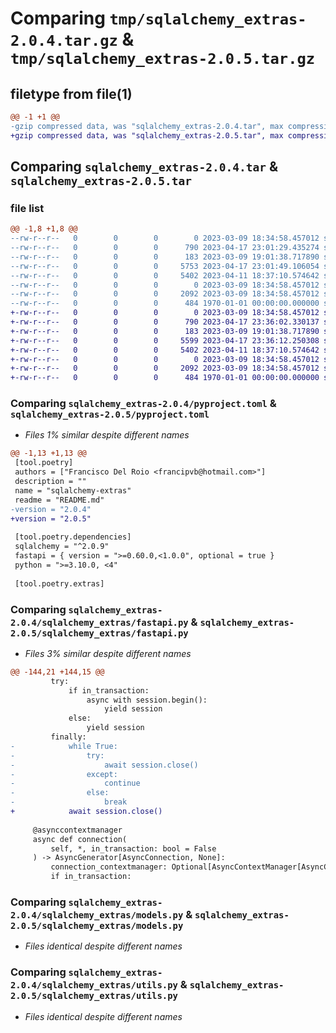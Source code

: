 # Comparing `tmp/sqlalchemy_extras-2.0.4.tar.gz` & `tmp/sqlalchemy_extras-2.0.5.tar.gz`

## filetype from file(1)

```diff
@@ -1 +1 @@
-gzip compressed data, was "sqlalchemy_extras-2.0.4.tar", max compression
+gzip compressed data, was "sqlalchemy_extras-2.0.5.tar", max compression
```

## Comparing `sqlalchemy_extras-2.0.4.tar` & `sqlalchemy_extras-2.0.5.tar`

### file list

```diff
@@ -1,8 +1,8 @@
--rw-r--r--   0        0        0        0 2023-03-09 18:34:58.457012 sqlalchemy_extras-2.0.4/README.md
--rw-r--r--   0        0        0      790 2023-04-17 23:01:29.435274 sqlalchemy_extras-2.0.4/pyproject.toml
--rw-r--r--   0        0        0      183 2023-03-09 19:01:38.717890 sqlalchemy_extras-2.0.4/sqlalchemy_extras/__init__.py
--rw-r--r--   0        0        0     5753 2023-04-17 23:01:49.106054 sqlalchemy_extras-2.0.4/sqlalchemy_extras/fastapi.py
--rw-r--r--   0        0        0     5402 2023-04-11 18:37:10.574642 sqlalchemy_extras-2.0.4/sqlalchemy_extras/models.py
--rw-r--r--   0        0        0        0 2023-03-09 18:34:58.457012 sqlalchemy_extras-2.0.4/sqlalchemy_extras/py.typed
--rw-r--r--   0        0        0     2092 2023-03-09 18:34:58.457012 sqlalchemy_extras-2.0.4/sqlalchemy_extras/utils.py
--rw-r--r--   0        0        0      484 1970-01-01 00:00:00.000000 sqlalchemy_extras-2.0.4/PKG-INFO
+-rw-r--r--   0        0        0        0 2023-03-09 18:34:58.457012 sqlalchemy_extras-2.0.5/README.md
+-rw-r--r--   0        0        0      790 2023-04-17 23:36:02.330137 sqlalchemy_extras-2.0.5/pyproject.toml
+-rw-r--r--   0        0        0      183 2023-03-09 19:01:38.717890 sqlalchemy_extras-2.0.5/sqlalchemy_extras/__init__.py
+-rw-r--r--   0        0        0     5599 2023-04-17 23:36:12.250308 sqlalchemy_extras-2.0.5/sqlalchemy_extras/fastapi.py
+-rw-r--r--   0        0        0     5402 2023-04-11 18:37:10.574642 sqlalchemy_extras-2.0.5/sqlalchemy_extras/models.py
+-rw-r--r--   0        0        0        0 2023-03-09 18:34:58.457012 sqlalchemy_extras-2.0.5/sqlalchemy_extras/py.typed
+-rw-r--r--   0        0        0     2092 2023-03-09 18:34:58.457012 sqlalchemy_extras-2.0.5/sqlalchemy_extras/utils.py
+-rw-r--r--   0        0        0      484 1970-01-01 00:00:00.000000 sqlalchemy_extras-2.0.5/PKG-INFO
```

### Comparing `sqlalchemy_extras-2.0.4/pyproject.toml` & `sqlalchemy_extras-2.0.5/pyproject.toml`

 * *Files 1% similar despite different names*

```diff
@@ -1,13 +1,13 @@
 [tool.poetry]
 authors = ["Francisco Del Roio <francipvb@hotmail.com>"]
 description = ""
 name = "sqlalchemy-extras"
 readme = "README.md"
-version = "2.0.4"
+version = "2.0.5"
 
 [tool.poetry.dependencies]
 sqlalchemy = "^2.0.9"
 fastapi = { version = ">=0.60.0,<1.0.0", optional = true }
 python = ">=3.10.0, <4"
 
 [tool.poetry.extras]
```

### Comparing `sqlalchemy_extras-2.0.4/sqlalchemy_extras/fastapi.py` & `sqlalchemy_extras-2.0.5/sqlalchemy_extras/fastapi.py`

 * *Files 3% similar despite different names*

```diff
@@ -144,21 +144,15 @@
         try:
             if in_transaction:
                 async with session.begin():
                     yield session
             else:
                 yield session
         finally:
-            while True:
-                try:
-                    await session.close()
-                except:
-                    continue
-                else:
-                    break
+            await session.close()
 
     @asynccontextmanager
     async def connection(
         self, *, in_transaction: bool = False
     ) -> AsyncGenerator[AsyncConnection, None]:
         connection_contextmanager: Optional[AsyncContextManager[AsyncConnection]] = None
         if in_transaction:
```

### Comparing `sqlalchemy_extras-2.0.4/sqlalchemy_extras/models.py` & `sqlalchemy_extras-2.0.5/sqlalchemy_extras/models.py`

 * *Files identical despite different names*

### Comparing `sqlalchemy_extras-2.0.4/sqlalchemy_extras/utils.py` & `sqlalchemy_extras-2.0.5/sqlalchemy_extras/utils.py`

 * *Files identical despite different names*

